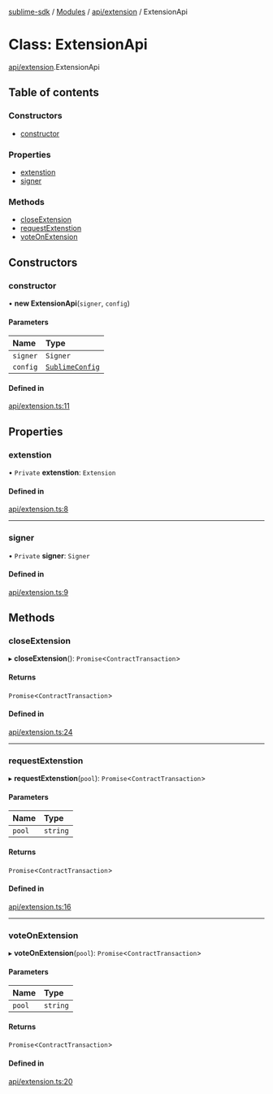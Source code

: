 [sublime-sdk](../README.md) / [Modules](../modules.md) / [api/extension](../modules/api_extension.md) / ExtensionApi

# Class: ExtensionApi

[api/extension](../modules/api_extension.md).ExtensionApi

## Table of contents

### Constructors

- [constructor](api_extension.ExtensionApi.md#constructor)

### Properties

- [extenstion](api_extension.ExtensionApi.md#extenstion)
- [signer](api_extension.ExtensionApi.md#signer)

### Methods

- [closeExtension](api_extension.ExtensionApi.md#closeextension)
- [requestExtenstion](api_extension.ExtensionApi.md#requestextenstion)
- [voteOnExtension](api_extension.ExtensionApi.md#voteonextension)

## Constructors

### constructor

• **new ExtensionApi**(`signer`, `config`)

#### Parameters

| Name | Type |
| :------ | :------ |
| `signer` | `Signer` |
| `config` | [`SublimeConfig`](../interfaces/types_sublimeConfig.SublimeConfig.md) |

#### Defined in

[api/extension.ts:11](https://github.com/akshay111meher/sublime-sdk/blob/6aef92b/src/api/extension.ts#L11)

## Properties

### extenstion

• `Private` **extenstion**: `Extension`

#### Defined in

[api/extension.ts:8](https://github.com/akshay111meher/sublime-sdk/blob/6aef92b/src/api/extension.ts#L8)

___

### signer

• `Private` **signer**: `Signer`

#### Defined in

[api/extension.ts:9](https://github.com/akshay111meher/sublime-sdk/blob/6aef92b/src/api/extension.ts#L9)

## Methods

### closeExtension

▸ **closeExtension**(): `Promise`<`ContractTransaction`\>

#### Returns

`Promise`<`ContractTransaction`\>

#### Defined in

[api/extension.ts:24](https://github.com/akshay111meher/sublime-sdk/blob/6aef92b/src/api/extension.ts#L24)

___

### requestExtenstion

▸ **requestExtenstion**(`pool`): `Promise`<`ContractTransaction`\>

#### Parameters

| Name | Type |
| :------ | :------ |
| `pool` | `string` |

#### Returns

`Promise`<`ContractTransaction`\>

#### Defined in

[api/extension.ts:16](https://github.com/akshay111meher/sublime-sdk/blob/6aef92b/src/api/extension.ts#L16)

___

### voteOnExtension

▸ **voteOnExtension**(`pool`): `Promise`<`ContractTransaction`\>

#### Parameters

| Name | Type |
| :------ | :------ |
| `pool` | `string` |

#### Returns

`Promise`<`ContractTransaction`\>

#### Defined in

[api/extension.ts:20](https://github.com/akshay111meher/sublime-sdk/blob/6aef92b/src/api/extension.ts#L20)
